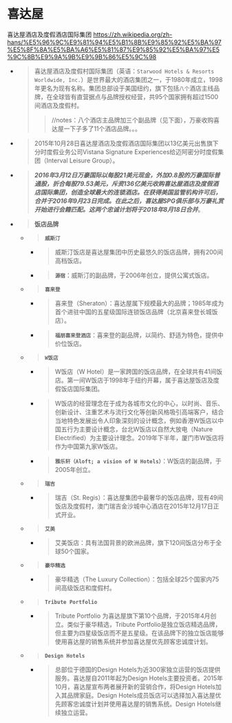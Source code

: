 
# 喜达屋

喜达屋酒店及度假酒店国际集团 https://zh.wikipedia.org/zh-hans/%E5%96%9C%E9%81%94%E5%B1%8B%E9%85%92%E5%BA%97%E5%8F%8A%E5%BA%A6%E5%81%87%E9%85%92%E5%BA%97%E5%9C%8B%E9%9A%9B%E9%9B%86%E5%9C%98
- > 喜达屋酒店及度假村国际集团（英语：`Starwood Hotels & Resorts Worldwide, Inc.`）是世界最大的酒店集团之一，于1980年成立，1998年更名为现有名称。集团总部设于美国纽约，旗下包括`八个`酒店主线品牌，在全球皆有直营据点与品牌授权经营，共95个国家拥有超过1500间酒店及度假村。
  >> //notes：八个酒店主品牌加三个副品牌（见下面），万豪收购喜达屋一下子多了11个酒店品牌。。。
- > 2015年10月28日喜达屋酒店及度假酒店国际集团以13亿美元出售旗下分时度假业务公司Vistana Signature Experiences给迈阿密分时度假集团（Interval Leisure Group）。
- > ***2016年3月12日万豪国际以每股21美元现金，外加0.8股的万豪国际普通股，折合每股79.53美元，斥资136亿美元收购喜达屋酒店及度假酒店国际集团，创造全球最大的连锁酒店。在获得美国监管机构许可后，合并于2016年9月23日完成。在此之后，喜达屋SPG俱乐部与万豪礼赏开始进行会籍匹配。这两个忠诚计划将于2018年8月18日合并***。
- > **饭店品牌**
  * > **`威斯汀`**
    + > 威斯汀饭店是喜达屋集团中历史最悠久的饭店品牌，拥有200间高档饭店。
    + > **`源宿`**：威斯汀的副品牌，于2006年创立，提供公寓式饭店。
  * > **`喜来登`**
    + > 喜来登（Sheraton）：喜达屋属下规模最大的品牌；1985年成为首个进驻中国的五星级国际连锁饭店品牌（北京喜来登长城饭店）。
    + > **`福朋喜来登酒店`**：喜来登的副品牌，以简约、舒适为特色，提供中价位饭店。
  * > **`W饭店`**
    + > W饭店（W Hotel）是一家跨国的饭店品牌，在全球共有41间饭店。第一间W饭店于1998年于纽约开幕，属于喜达屋饭店及度假饭店国际集团。
    + > W饭店的经营理念在于成为各城市文化的中心，以时尚、音乐、创新设计、注重艺术与流行文化等创新风格吸引高端客户，结合当地特色发展出令人印象深刻的设计概念，例如香港W饭店以中国五行为主要设计概念，台北W饭店以自然大放电（Nature Electrified）为主要设计理念。2019年下半年，厦门市W饭店将作为中国第九家W饭店。
    + > **`雅乐轩（Aloft; a vision of W Hotels）`**：W饭店的副品牌，于2005年创立。
  * > **`瑞吉`**
    + > 瑞吉（St. Regis）：喜达屋集团中最奢华的饭店品牌，现有49间饭店及度假村，澳门瑞吉金沙城中心酒店在2015年12月17日正式开业。
  * > **`艾美`**
    + > 艾美饭店：具有法国背景的欧洲品牌，旗下120间饭店分布于全球50个国家。
  * > **`豪华精选`**
    + > 豪华精选（The Luxury Collection）：包括全球25个国家内75间高级饭店和度假村。
  * > **`Tribute Portfolio`**
    + > Tribute Portfolio 为喜达屋旗下第10个品牌，于2015年4月创立。类似于豪华精选，Tribute Portfolio是独立饭店精选品牌，但主要为四星级饭店而不是五星级。在该品牌下的独立饭店能够使用喜达屋的销售系统并参加喜达屋优先顾客忠诚度计划。
  * > **`Design Hotels`**
    + > 总部位于德国的Design Hotels为近300家独立运营的饭店提供服务。喜达屋自2011年起为Design Hotels主要投资者。2015年10月，喜达屋宣布两者展开新的营销合作，将Design Hotels加入其品牌家庭。Design Hotels成员饭店可以选择加入喜达屋优先顾客忠诚度计划并使用喜达屋的销售系统。Design Hotels继续独立运营。
